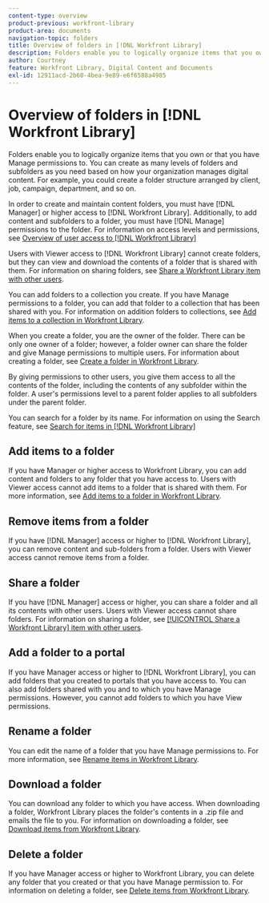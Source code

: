 ```yaml
---
content-type: overview
product-previous: workfront-library
product-area: documents
navigation-topic: folders
title: Overview of folders in [!DNL Workfront Library]
description: Folders enable you to logically organize items that you own or that you have Manage permissions to. You can create as many levels of folders and subfolders as you need based on how your organization manages digital content. For example, you could create a folder structure arranged by client, job, campaign, department, and so on.
author: Courtney
feature: Workfront Library, Digital Content and Documents
exl-id: 12911acd-2b60-4bea-9e89-e6f6588a4985
---
```

# Overview of folders in [!DNL Workfront Library]

Folders enable you to logically organize items that you own or that you have Manage permissions to.&nbsp;You can create as many levels of folders and subfolders as you need based on how your organization manages digital content. For example, you could create a folder structure arranged by client, job, campaign, department, and so on.

In order to create and maintain content folders, you must have [!DNL Manager] or higher access to [!DNL Workfront Library]. Additionally, to add content and subfolders to a folder, you must have [!DNL Manage] permissions to the folder. For information on access levels and permissions, see [Overview of user access to [!DNL Workfront Library]](../../../workfront-library/administration-and-setup/user-access/user-access-overview.md)

Users with Viewer access to [!DNL Workfront Library] cannot create folders, but they can view and download the contents of a folder that is shared with them. For information on sharing folders, see [Share a Workfront Library item with other users](../../../workfront-library/content-management/share-an-asset-with-users.md).

You can add folders to a collection you create. If you have Manage permissions to a folder, you can add that folder to a collection that has been shared with you. For information on addition folders to collections, see [Add items to a collection in Workfront Library](../../../workfront-library/content-management/collections/add-items-to-a-collection.md).

When you create a folder, you are the owner of the folder. There can be only one owner of a folder; however, a folder owner can share the folder and give Manage permissions to multiple users.&nbsp;For information about creating a folder, see [Create a folder in Workfront Library](../../../workfront-library/content-management/folders/create-a-folder-library.md).

By giving permissions to other users, you give them access to all the contents of the folder, including the contents of any subfolder within the folder. A user's permissions level to a parent folder applies to all subfolders under the parent folder.

You can search for a folder by its name. For information on using the Search feature, see [Search for items in [!DNL Workfront Library]](../../../workfront-library/content-management/basics/search-for-items-in-workfront-library.md)

## Add items to a folder

If you have Manager or higher access to Workfront Library, you can add content and folders to any folder that you have access to. Users with Viewer access cannot add items to a folder that is shared with them. For more information, see [Add items to a folder in Workfront Library](../../../workfront-library/content-management/folders/add-items-to-a-folder-library.md).

## Remove items from a folder

If you have [!DNL Manager] access or higher to [!DNL Workfront Library], you can remove content and sub-folders from a folder. Users with Viewer access cannot remove items from a folder.

<!--
<MadCap:conditionalText data-mc-conditions="QuicksilverOrClassic.Draft mode">
For more information, see
<a href="../../../workfront-library/content-management/folders/remove-items-from-a-folder.md" class="MCXref xref" xrefformat="{para}">Remove items from a folder in Workfront Library</a>.
</MadCap:conditionalText>
-->

## Share a folder

If you have [!DNL Manager] access or higher, you can share a folder and all its contents with other users. Users with Viewer access cannot share folders. For information on sharing a folder, see [[!UICONTROL Share a Workfront Library] item with other users](../../../workfront-library/content-management/share-an-asset-with-users.md).

## Add a folder to a portal

If you have Manager access or higher to [!DNL Workfront Library], you can add folders that you created to portals that you have access to. You can also add folders shared with you and to which you have Manage permissions. However, you cannot add folders to which you have View permissions.

<!--
<MadCap:conditionalText data-mc-conditions="QuicksilverOrClassic.Draft mode">
For more information, see .
</MadCap:conditionalText>
-->

## Rename a folder

You can edit the name of a folder that you have Manage permissions to. For more information, see [Rename items in Workfront Library](../../../workfront-library/content-management/rename-items.md).

## Download a folder

You can download any folder to which you have access. When downloading a folder, Workfront Library places the folder's contents in a .zip file and emails the file to you. For information on downloading a folder, see [Download items from Workfront Library](../../../workfront-library/content-management/basics/download-content-from-library.md).

## Delete a folder

If you have Manager access or higher to Workfront Library, you can delete any folder that you created or that you have Manage permission to. For information on deleting a folder, see [Delete items from Workfront Library](../../../workfront-library/content-management/delete-items.md).
